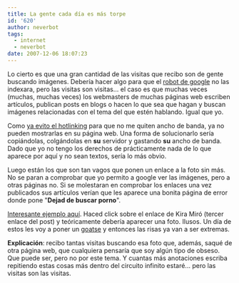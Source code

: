 ```yaml
---
title: La gente cada día es más torpe
id: '620'
author: neverbot
tags:
  - internet
  - neverbot
date: 2007-12-06 18:07:23
---
```


Lo cierto es que una gran cantidad de las visitas que recibo son de gente buscando imágenes. Debería hacer algo para que el [robot de google](http://en.wikipedia.org/wiki/Googlebot) no las indexara, pero las visitas son visitas... el caso es que muchas veces (muchas, muchas veces) los webmasters de muchas páginas web escriben artículos, publican posts en blogs o hacen lo que sea que hagan y buscan imágenes relacionadas con el tema del que estén hablando. Igual que yo.

Como [ya evito el hotlinking](/evitando-el-hotlinking/) para que no me quiten ancho de banda, ya no pueden mostrarlas en su página web. Una forma de solucionarlo sería copiándolas, colgándolas en **su** servidor y gastando **su** ancho de banda. Dado que yo no tengo los derechos de prácticamente nada de lo que aparece por aquí y no sean textos, sería lo más obvio.

Luego están los que son tan vagos que ponen un enlace a la foto sin más. No se paran a comprobar que yo permito a google ver las imágenes, pero a otras páginas no. Si se molestaran en comprobar los enlaces una vez publicados sus artículos verían que les aparece una bonita página de error donde pone "**Dejad de buscar porno**".

[Interesante ejemplo aquí](http://canarias7.es/blogs/efectossecundarios/2007/08/arturo_valls_kira_miro_y_ferna.html). Haced click sobre el enlace de Kira Miró (tercer enlace del post) y teóricamente debería aparecer una foto. Ilusos. Un día de estos les voy a poner un [goatse](http://en.wikipedia.org/wiki/Goatse) y entonces las risas ya van a ser extremas.

**Explicación**: recibo tantas visitas buscando esa foto que, además, saqué de otra página web, que cualquiera pensaría que soy algún tipo de obseso. Que puede ser, pero no por este tema. Y cuantas más anotaciones escriba repitiendo estas cosas más dentro del circuito infinito estaré... pero las visitas son las visitas.
